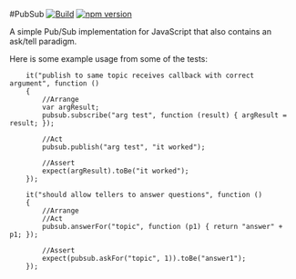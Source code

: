 #PubSub
[![Build](https://travis-ci.org/stewie1570/PubSub.svg)](https://travis-ci.org/stewie1570/PubSub)
[![npm version](https://badge.fury.io/js/js-pubsub.svg)](https://badge.fury.io/js/js-pubsub)

A simple Pub/Sub implementation for JavaScript that also contains an ask/tell paradigm.


Here is some example usage from some of the tests:

        it("publish to same topic receives callback with correct argument", function ()
        {
            //Arrange
            var argResult;
            pubsub.subscribe("arg test", function (result) { argResult = result; });

            //Act
            pubsub.publish("arg test", "it worked");

            //Assert
            expect(argResult).toBe("it worked");
        });
        
        it("should allow tellers to answer questions", function ()
        {
            //Arrange
            //Act
            pubsub.answerFor("topic", function (p1) { return "answer" + p1; });

            //Assert
            expect(pubsub.askFor("topic", 1)).toBe("answer1");
        });
